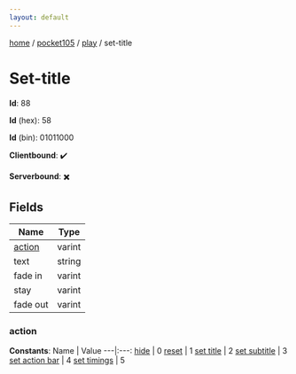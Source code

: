 ```yaml
---
layout: default
---
```


[home](/)  /  [pocket105](/protocol/pocket105)  /  [play](/protocol/pocket105/play)  /  set-title

# Set-title

**Id**: 88

**Id** (hex): 58

**Id** (bin): 01011000

**Clientbound**: ✔️

**Serverbound**: ✖️

## Fields

Name | Type
---|---
[action](#action) | varint
text | string
fade in | varint
stay | varint
fade out | varint

### action

**Constants**:
Name | Value
---|:---:
[hide](action_hide) | 0
[reset](action_reset) | 1
[set title](action_set-title) | 2
[set subtitle](action_set-subtitle) | 3
[set action bar](action_set-action-bar) | 4
[set timings](action_set-timings) | 5

